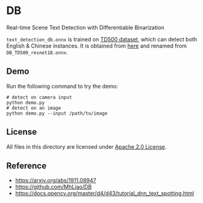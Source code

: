 # DB

Real-time Scene Text Detection with Differentiable Binarization

`text_detection_db.onnx` is trained on [TD500 dataset](http://www.iapr-tc11.org/mediawiki/index.php/MSRA_Text_Detection_500_Database_(MSRA-TD500)), which can detect both English & Chinese instances. It is obtained from [here](https://docs.opencv.org/master/d4/d43/tutorial_dnn_text_spotting.html) and renamed from `DB_TD500_resnet18.onnx`.

## Demo

Run the following command to try the demo:
```shell
# detect on camera input
python demo.py
# detect on an image
python demo.py --input /path/to/image
```

## License

All files in this directory are licensed under [Apache 2.0 License](./LICENSE).

## Reference

- https://arxiv.org/abs/1911.08947
- https://github.com/MhLiao/DB
- https://docs.opencv.org/master/d4/d43/tutorial_dnn_text_spotting.html